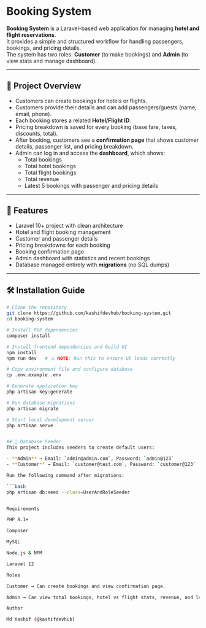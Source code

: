 # Booking System

**Booking System** is a Laravel-based web application for managing **hotel and flight reservations**.  
It provides a simple and structured workflow for handling passengers, bookings, and pricing details.  
The system has two roles: **Customer** (to make bookings) and **Admin** (to view stats and manage dashboard).

---

## 📖 Project Overview
- Customers can create bookings for hotels or flights.
- Customers provide their details and can add passengers/guests (name, email, phone).
- Each booking stores a related **Hotel/Flight ID**.
- Pricing breakdown is saved for every booking (base fare, taxes, discounts, total).
- After booking, customers see a **confirmation page** that shows customer details, passenger list, and pricing breakdown.
- Admin can log in and access the **dashboard**, which shows:
  - Total bookings  
  - Total hotel bookings  
  - Total flight bookings  
  - Total revenue  
  - Latest 5 bookings with passenger and pricing details  

---

## 🚀 Features
- Laravel 10+ project with clean architecture  
- Hotel and flight booking management  
- Customer and passenger details  
- Pricing breakdowns for each booking  
- Booking confirmation page  
- Admin dashboard with statistics and recent bookings  
- Database managed entirely with **migrations** (no SQL dumps)  

---

## 🛠️ Installation Guide
```bash
# Clone the repository
git clone https://github.com/kashifdevhub/booking-system.git
cd booking-system

# Install PHP dependencies
composer install

# Install frontend dependencies and build UI
npm install
npm run dev   # ⚠️ NOTE: Run this to ensure UI loads correctly

# Copy environment file and configure database
cp .env.example .env

# Generate application key
php artisan key:generate

# Run database migrations
php artisan migrate

# Start local development server
php artisan serve


## 🌱 Database Seeder
This project includes seeders to create default users:

- **Admin** → Email: `admin@admin.com`, Password: `admin@123`  
- **Customer** → Email: `customer@test.com`, Password: `customer@123`

Run the following command after migrations:

```bash
php artisan db:seed --class=UserAndRoleSeeder


Requirements

PHP 8.1+

Composer

MySQL 

Node.js & NPM

Laravel 12

Roles

Customer → Can create bookings and view confirmation page.

Admin → Can view total bookings, hotel vs flight stats, revenue, and latest bookings in the dashboard.

Author

Md Kashif (@kashifdevhub)
